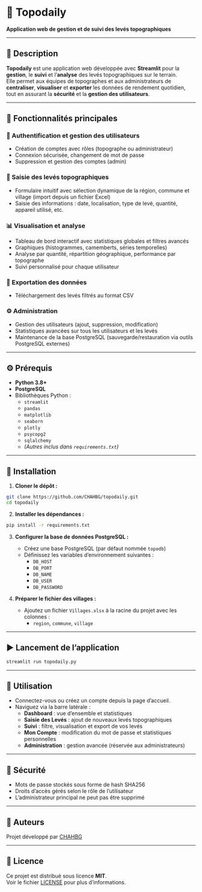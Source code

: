 # 📐 Topodaily

**Application web de gestion et de suivi des levés topographiques**

---

## 📝 Description

**Topodaily** est une application web développée avec **Streamlit** pour la **gestion**, le **suivi** et l’**analyse** des levés topographiques sur le terrain.  
Elle permet aux équipes de topographes et aux administrateurs de **centraliser**, **visualiser** et **exporter** les données de rendement quotidien, tout en assurant la **sécurité** et la **gestion des utilisateurs**.

---

## 🚀 Fonctionnalités principales

### 🔐 Authentification et gestion des utilisateurs
- Création de comptes avec rôles (topographe ou administrateur)
- Connexion sécurisée, changement de mot de passe
- Suppression et gestion des comptes (admin)

### 📝 Saisie des levés topographiques
- Formulaire intuitif avec sélection dynamique de la région, commune et village (import depuis un fichier Excel)
- Saisie des informations : date, localisation, type de levé, quantité, appareil utilisé, etc.

### 📊 Visualisation et analyse
- Tableau de bord interactif avec statistiques globales et filtres avancés
- Graphiques (histogrammes, camemberts, séries temporelles)
- Analyse par quantité, répartition géographique, performance par topographe
- Suivi personnalisé pour chaque utilisateur

### 💾 Exportation des données
- Téléchargement des levés filtrés au format CSV

### ⚙️ Administration
- Gestion des utilisateurs (ajout, suppression, modification)
- Statistiques avancées sur tous les utilisateurs et les levés
- Maintenance de la base PostgreSQL (sauvegarde/restauration via outils PostgreSQL externes)

---

## ⚙️ Prérequis

- **Python 3.8+**
- **PostgreSQL**
- Bibliothèques Python :
  - `streamlit`
  - `pandas`
  - `matplotlib`
  - `seaborn`
  - `plotly`
  - `psycopg2`
  - `sqlalchemy`
  - *(Autres inclus dans `requirements.txt`)*

---

## 💾 Installation

1. **Cloner le dépôt :**

```bash
git clone https://github.com/CHAHBG/topodaily.git
cd topodaily
```

2. **Installer les dépendances :**

```bash
pip install -r requirements.txt
```

3. **Configurer la base de données PostgreSQL :**
   - Créez une base PostgreSQL (par défaut nommée `topodb`)
   - Définissez les variables d’environnement suivantes :
     - `DB_HOST`
     - `DB_PORT`
     - `DB_NAME`
     - `DB_USER`
     - `DB_PASSWORD`

4. **Préparer le fichier des villages :**
   - Ajoutez un fichier `Villages.xlsx` à la racine du projet avec les colonnes :
     - `region`, `commune`, `village`

---

## ▶️ Lancement de l’application

```bash
streamlit run topodaily.py
```

---

## 🧭 Utilisation

- Connectez-vous ou créez un compte depuis la page d’accueil.
- Naviguez via la barre latérale :
  - **Dashboard** : vue d’ensemble et statistiques
  - **Saisie des Levés** : ajout de nouveaux levés topographiques
  - **Suivi** : filtre, visualisation et export de vos levés
  - **Mon Compte** : modification du mot de passe et statistiques personnelles
  - **Administration** : gestion avancée (réservée aux administrateurs)

---

## 🔐 Sécurité

- Mots de passe stockés sous forme de hash SHA256
- Droits d’accès gérés selon le rôle de l’utilisateur
- L’administrateur principal ne peut pas être supprimé

---

## 👤 Auteurs

Projet développé par [CHAHBG](https://github.com/CHAHBG)

---

## 📄 Licence

Ce projet est distribué sous licence **MIT**.  
Voir le fichier [LICENSE](LICENSE) pour plus d’informations.
